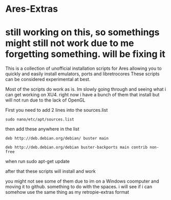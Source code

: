 # Ares-Extras

# still working on this, so somethings might still not work due to me forgetting something. will be fixing it

This is a collection of unofficial installation scripts for Ares allowing you to quickly and easily install emulators, ports and libretrocores 
These scripts can be considered experimental at best.

Most of the scripts do work as is.
Im slowly going through and seeing what i can get working on XU4. 
right now i have a bunch of them that install but will not run due to the lack of OpenGL

First you need to add 2 lines into the sources.list
```
sudo nano/etc/apt/sources.list
```

then add these anywhere in the list 
```
deb http://deb.debian.org/debian/ buster main

deb http://deb.debian.org/debian buster-backports main contrib non-free
```
when run sudo apt-get update

after that these scripts will install and work

you might not see some of them due to im on a Windows coomputer and moving it to github. something to do with the spaces. 
i will see if i can somehow use the same thing as my retropie-extras format
